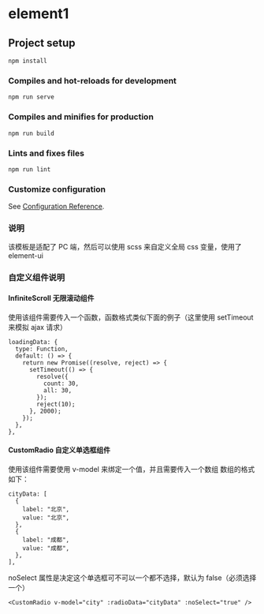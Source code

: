 # element1

## Project setup

```
npm install
```

### Compiles and hot-reloads for development

```
npm run serve
```

### Compiles and minifies for production

```
npm run build
```

### Lints and fixes files

```
npm run lint
```

### Customize configuration

See [Configuration Reference](https://cli.vuejs.org/config/).

### 说明

该模板是适配了 PC 端，然后可以使用 scss 来自定义全局 css 变量，使用了 element-ui

### 自定义组件说明

#### InfiniteScroll 无限滚动组件

使用该组件需要传入一个函数，函数格式类似下面的例子（这里使用 setTimeout 来模拟 ajax 请求）

```
loadingData: {
  type: Function,
  default: () => {
    return new Promise((resolve, reject) => {
      setTimeout(() => {
        resolve({
          count: 30,
          all: 30,
        });
        reject(10);
      }, 2000);
    });
  },
},
```

#### CustomRadio 自定义单选框组件

使用该组件需要使用 v-model 来绑定一个值，并且需要传入一个数组
数组的格式如下：

```
cityData: [
  {
    label: "北京",
    value: "北京",
  },
  {
    label: "成都",
    value: "成都",
  },
],
```

noSelect 属性是决定这个单选框可不可以一个都不选择，默认为 false（必须选择一个）

```
<CustomRadio v-model="city" :radioData="cityData" :noSelect="true" />
```
